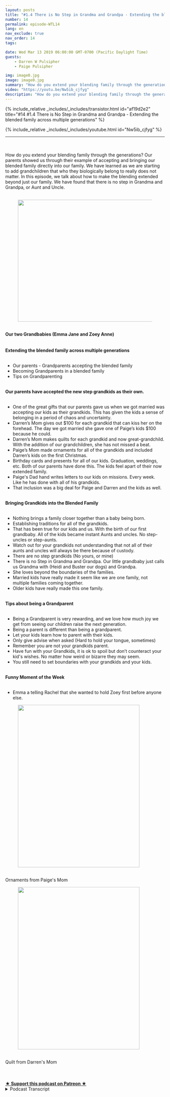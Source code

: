 ```yaml
---
layout: posts
title: "#1.4 There is No Step in Grandma and Grandpa - Extending the blended family across multiple generations"
number: 14
permalink: episode-WTL14
lang: en
nav_exclude: true
nav_order: 14
tags:

date: Wed Mar 13 2019 06:00:00 GMT-0700 (Pacific Daylight Time)
guests:
    - Darren W Pulsipher
    - Paige Pulsipher

img: image0.jpg
image: image0.jpg
summary: "How do you extend your blending family through the generations? Our parents showed us through their example of accepting and bringing our blended family directly into our family. We have learned as we are starting to add grandchildren that who they biologically belong to really does not matter. In this episode, we talk about how to make the blending extended beyond just our family. We have found that there is no step in Grandma and Grandpa, or Aunt and Uncle."
video: "https://youtu.be/Nw5ib_cjfyg"
description: "How do you extend your blending family through the generations? Our parents showed us through their example of accepting and bringing our blended family directly into our family. We have learned as we are starting to add grandchildren that who they biologically belong to really does not matter. In this episode, we talk about how to make the blending extended beyond just our family. We have found that there is no step in Grandma and Grandpa, or Aunt and Uncle."
---
```


<div>
{% include_relative _includes/_includes/transistor.html id="af19d2e2" title="#14 #1.4 There is No Step in Grandma and Grandpa - Extending the blended family across multiple generations" %}

{% include_relative _includes/_includes/youtube.html id="Nw5ib_cjfyg" %}
</div>

---

<html><head></head><body><div><br><br></div><div>How do you extend your blending family through the generations? Our parents showed us through their example of accepting and bringing our blended family directly into our family. We have learned as we are starting to add grandchildren that who they biologically belong to really does not matter. In this episode, we talk about how to make the blending extended beyond just our family. We have found that there is no step in Grandma and Grandpa, or Aunt and Uncle.</div><div><br><figure data-trix-attachment="{&quot;contentType&quot;:&quot;image&quot;,&quot;height&quot;:384,&quot;url&quot;:&quot;https://lh3.googleusercontent.com/-HDWl0mD6h2o/XIf4-YcUGrI/AAAAAAABUVk/b_BTCsEfE7Ukw_cRM1lpjd7-a7oIlpETwCK8BGAs/s512/2019-03-12.jpg&quot;,&quot;width&quot;:512}" data-trix-content-type="image" class="attachment attachment--preview"><img src="./image0.jpg" width="512" height="384"><figcaption class="attachment__caption"></figcaption></figure><br><strong>Our two Grandbabies (Emma Jane and Zoey Anne)<br></strong><br></div><div><strong><br>Extending the blended family across multiple generations<br></strong><br></div><ul><li>Our parents - Grandparents accepting the blended family</li><li>Becoming Grandparents in a blended family</li><li>Tips on Grandparenting</li></ul><div><strong><br>Our parents have accepted the new step grandkids as their own.<br></strong><br></div><ul><li>One of the great gifts that our parents gave us when we got married was accepting our kids as their grandkids. This has given the kids a sense of belonging in a period of chaos and uncertainty.</li><li>Darren’s Mom gives out $100 for each grandkid that can kiss her on the forehead. The day we got married she gave one of Paige’s kids $100 because he could.</li><li>Darren’s Mom makes quilts for each grandkid and now great-grandchild. With the addition of our grandchildren, she has not missed a beat.</li><li>Paige’s Mom made ornaments for all of the grandkids and included Darren’s kids on the first Christmas.</li><li>Birthday cards and presents for all of our kids. Graduation, weddings, etc. Both of our parents have done this. The kids feel apart of their now extended family.</li><li>Paige's Dad hand writes letters to our kids on missions. Every week. Like he has done with all of his grandkids.</li><li>That inclusion was a big deal for Paige and Darren and the kids as well.</li></ul><div><strong><br>Bringing Grandkids into the Blended Family<br></strong><br></div><ul><li>Nothing brings a family closer together than a baby being born.</li><li>Establishing traditions for all of the grandkids.</li><li>That has been true for our kids and us. With the birth of our first grandbaby. All of the kids became instant Aunts and uncles. No step-uncles or step-aunts.</li><li>Watch out for your grandkids not understanding that not all of their aunts and uncles will always be there because of custody.</li><li>There are no step grandkids (No yours, or mine)</li><li>There is no Step in Grandma and Grandpa. Our little grandbaby just calls us Grandma with (Heidi and Buster our dogs) and Grandpa.</li><li>She loves beyond the boundaries of the families.</li><li>Married kids have really made it seem like we are one family, not multiple families coming together.&nbsp;</li><li>Older kids have really made this one family.</li></ul><div><strong><br>Tips about being a Grandparent<br></strong><br></div><ul><li>Being a Grandparent is very rewarding, and we love how much joy we get from seeing our children raise the next generation.</li><li>Being a parent is different than being a grandparent.</li><li>Let your kids learn how to parent with their kids.</li><li>Only give advise when asked (Hard to hold your tongue, sometimes)</li><li>Remember you are not your grandkids parent.</li><li>Have fun with your Grandkids, it is ok to spoil but don’t counteract your kid's wishes. No matter how weird or bizarre they may seem.</li><li>You still need to set boundaries with your grandkids and your kids.</li></ul><div><strong><br>Funny Moment of the Week<br></strong><br></div><ul><li>Emma a telling Rachel that she wanted to hold Zoey first before anyone else.</li></ul><div><figure data-trix-attachment="{&quot;contentType&quot;:&quot;image&quot;,&quot;height&quot;:512,&quot;url&quot;:&quot;https://lh3.googleusercontent.com/-U4dqtsqNy8A/XIfzynZNwwI/AAAAAAABUVI/vnYS1mqjm6gNij6-SjE0VX7pzfjYbfzFACK8BGAs/s512/2019-03-12.jpg&quot;,&quot;width&quot;:384}" data-trix-content-type="image" class="attachment attachment--preview"><img src="./image1.jpg" width="384" height="512"><figcaption class="attachment__caption"></figcaption></figure><br>Ornaments from Paige's Mom</div><div><figure data-trix-attachment="{&quot;contentType&quot;:&quot;image&quot;,&quot;height&quot;:512,&quot;url&quot;:&quot;https://lh3.googleusercontent.com/-vfZCo8DIND0/XIfypLVd5wI/AAAAAAABUU0/Uyj8QscTFxohzS_zLoaLu6k74YPVc7SIACK8BGAs/s512/2019-03-12.jpg&quot;,&quot;width&quot;:384}" data-trix-content-type="image" class="attachment attachment--preview"><img src="./image2.jpg" width="384" height="512"><figcaption class="attachment__caption"></figcaption></figure><br>Quilt from Darren's Mom<br><br><br>&nbsp;</div>
<strong>
  <a href="https://www.patreon.com/wheresthelemonade" target="_donate" rel="payment" title="★ Support this podcast on Patreon ★">★ Support this podcast on Patreon ★</a>
</strong></body></html>

<details>
<summary> Podcast Transcript </summary>

<p></p>

</details>
